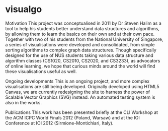 visualgo
========

Motivation
This project was conceptualised in 2011 by Dr Steven Halim as a tool to help his students better understand data structures and algorithms, by allowing them to learn the basics on their own and at their own pace. Together with two of his students from the National University of Singapore, a series of visualisations were developed and consolidated, from simple sorting algorithms to complex graph data structures.
Though specifically designed for the use of NUS students taking various data structure and algorithm classes (CS1020, CS2010, CS2020, and CS3233), as advocators of online learning, we hope that curious minds around the world will find these visualisations useful as well.

Ongoing developments
This is an ongoing project, and more complex visualisations are still being developed. Originally developed using HTML5 Canvas, we are currently redesigning the site to harness the power of Scalable Vector Graphics (SVG) instead. An automated testing system is also in the works.

Publications
This work has been presented briefly at the CLI Workshop at the ACM ICPC World Finals 2012 (Poland, Warsaw) and at the IOI Conference at IOI 2012 (Sirmione-Montichiari, Italy).
